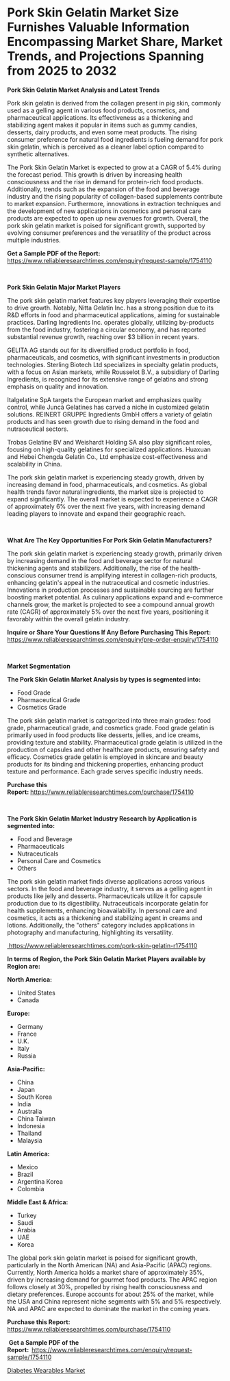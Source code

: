 <p><h1>Pork Skin Gelatin Market Size Furnishes Valuable Information Encompassing Market Share, Market Trends, and Projections Spanning from 2025 to 2032</h1></p><p><strong>Pork Skin Gelatin Market Analysis and Latest Trends</strong></p>
<p><p>Pork skin gelatin is derived from the collagen present in pig skin, commonly used as a gelling agent in various food products, cosmetics, and pharmaceutical applications. Its effectiveness as a thickening and stabilizing agent makes it popular in items such as gummy candies, desserts, dairy products, and even some meat products. The rising consumer preference for natural food ingredients is fueling demand for pork skin gelatin, which is perceived as a cleaner label option compared to synthetic alternatives.</p><p>The Pork Skin Gelatin Market is expected to grow at a CAGR of 5.4% during the forecast period. This growth is driven by increasing health consciousness and the rise in demand for protein-rich food products. Additionally, trends such as the expansion of the food and beverage industry and the rising popularity of collagen-based supplements contribute to market expansion. Furthermore, innovations in extraction techniques and the development of new applications in cosmetics and personal care products are expected to open up new avenues for growth. Overall, the pork skin gelatin market is poised for significant growth, supported by evolving consumer preferences and the versatility of the product across multiple industries.</p></p>
<p><strong>Get a Sample PDF of the Report:&nbsp;</strong> <a href="https://www.reliableresearchtimes.com/enquiry/request-sample/1754110?utm_campaign=2997&utm_medium=2&utm_source=Github&utm_content=ia&utm_term=06032025&utm_id=pork-skin-gelatin">https://www.reliableresearchtimes.com/enquiry/request-sample/1754110</a></p>
<p>&nbsp;</p>
<p><strong>Pork Skin Gelatin Major Market Players</strong></p>
<p><p>The pork skin gelatin market features key players leveraging their expertise to drive growth. Notably, Nitta Gelatin Inc. has a strong position due to its R&D efforts in food and pharmaceutical applications, aiming for sustainable practices. Darling Ingredients Inc. operates globally, utilizing by-products from the food industry, fostering a circular economy, and has reported substantial revenue growth, reaching over $3 billion in recent years.</p><p>GELITA AG stands out for its diversified product portfolio in food, pharmaceuticals, and cosmetics, with significant investments in production technologies. Sterling Biotech Ltd specializes in specialty gelatin products, with a focus on Asian markets, while Rousselot B.V., a subsidiary of Darling Ingredients, is recognized for its extensive range of gelatins and strong emphasis on quality and innovation.</p><p>Italgelatine SpA targets the European market and emphasizes quality control, while Juncà Gelatines has carved a niche in customized gelatin solutions. REINERT GRUPPE Ingredients GmbH offers a variety of gelatin products and has seen growth due to rising demand in the food and nutraceutical sectors.</p><p>Trobas Gelatine BV and Weishardt Holding SA also play significant roles, focusing on high-quality gelatines for specialized applications. Huaxuan and Hebei Chengda Gelatin Co., Ltd emphasize cost-effectiveness and scalability in China.</p><p>The pork skin gelatin market is experiencing steady growth, driven by increasing demand in food, pharmaceuticals, and cosmetics. As global health trends favor natural ingredients, the market size is projected to expand significantly. The overall market is expected to experience a CAGR of approximately 6% over the next five years, with increasing demand leading players to innovate and expand their geographic reach.</p></p>
<p>&nbsp;</p>
<p><strong>What Are The Key Opportunities For Pork Skin Gelatin Manufacturers?</strong></p>
<p><p>The pork skin gelatin market is experiencing steady growth, primarily driven by increasing demand in the food and beverage sector for natural thickening agents and stabilizers. Additionally, the rise of the health-conscious consumer trend is amplifying interest in collagen-rich products, enhancing gelatin's appeal in the nutraceutical and cosmetic industries. Innovations in production processes and sustainable sourcing are further boosting market potential. As culinary applications expand and e-commerce channels grow, the market is projected to see a compound annual growth rate (CAGR) of approximately 5% over the next five years, positioning it favorably within the overall gelatin industry.</p></p>
<p><strong>Inquire or Share Your Questions If Any Before Purchasing This Report:</strong> <a href="https://www.reliableresearchtimes.com/enquiry/pre-order-enquiry/1754110?utm_campaign=2997&utm_medium=2&utm_source=Github&utm_content=ia&utm_term=06032025&utm_id=pork-skin-gelatin">https://www.reliableresearchtimes.com/enquiry/pre-order-enquiry/1754110</a></p>
<p>&nbsp;</p>
<p><strong>Market Segmentation</strong></p>
<p><strong>The Pork Skin Gelatin Market Analysis by types is segmented into:</strong></p>
<p><ul><li>Food Grade</li><li>Pharmaceutical Grade</li><li>Cosmetics Grade</li></ul></p>
<p><p>The pork skin gelatin market is categorized into three main grades: food grade, pharmaceutical grade, and cosmetics grade. Food grade gelatin is primarily used in food products like desserts, jellies, and ice creams, providing texture and stability. Pharmaceutical grade gelatin is utilized in the production of capsules and other healthcare products, ensuring safety and efficacy. Cosmetics grade gelatin is employed in skincare and beauty products for its binding and thickening properties, enhancing product texture and performance. Each grade serves specific industry needs.</p></p>
<p><strong>Purchase this Report:&nbsp;</strong><a href="https://www.reliableresearchtimes.com/purchase/1754110?utm_campaign=2997&utm_medium=2&utm_source=Github&utm_content=ia&utm_term=06032025&utm_id=pork-skin-gelatin">https://www.reliableresearchtimes.com/purchase/1754110</a></p>
<p>&nbsp;</p>
<p><strong>The Pork Skin Gelatin Market Industry Research by Application is segmented into:</strong></p>
<p><ul><li>Food and Beverage</li><li>Pharmaceuticals</li><li>Nutraceuticals</li><li>Personal Care and Cosmetics</li><li>Others</li></ul></p>
<p><p>The pork skin gelatin market finds diverse applications across various sectors. In the food and beverage industry, it serves as a gelling agent in products like jelly and desserts. Pharmaceuticals utilize it for capsule production due to its digestibility. Nutraceuticals incorporate gelatin for health supplements, enhancing bioavailability. In personal care and cosmetics, it acts as a thickening and stabilizing agent in creams and lotions. Additionally, the "others" category includes applications in photography and manufacturing, highlighting its versatility.</p></p>
<p><a href="https://www.reliableresearchtimes.com/pork-skin-gelatin-r1754110?utm_campaign=2997&utm_medium=2&utm_source=Github&utm_content=ia&utm_term=06032025&utm_id=pork-skin-gelatin">&nbsp;https://www.reliableresearchtimes.com/pork-skin-gelatin-r1754110</a></p>
<p><strong>In terms of Region, the Pork Skin Gelatin Market Players available by Region are:</strong></p>
<p>
    <p> <strong> North America: </strong>
        <ul>
            <li>United States</li>
            <li>Canada</li>
        </ul>
        </p> 
    <p> <strong> Europe: </strong>
        <ul>
            <li>Germany</li>
            <li>France</li>
            <li>U.K.</li>
            <li>Italy</li>
            <li>Russia</li>
        </ul>
        </p> 
    <p> <strong> Asia-Pacific: </strong>
        <ul>
            <li>China</li>
            <li>Japan</li>
            <li>South Korea</li>
            <li>India</li>
            <li>Australia</li>
            <li>China Taiwan</li>
            <li>Indonesia</li>
            <li>Thailand</li>
            <li>Malaysia</li>
        </ul>
        </p> 
    <p> <strong> Latin America: </strong>
        <ul>
            <li>Mexico</li>
            <li>Brazil</li>
            <li>Argentina Korea</li>
            <li>Colombia</li>
        </ul>
        </p> 
    <p> <strong> Middle East & Africa: </strong>
        <ul>
            <li>Turkey</li>
            <li>Saudi</li>
            <li>Arabia</li>
            <li>UAE</li>
            <li>Korea</li>
        </ul>
    </p>
    </p>
<p><p>The global pork skin gelatin market is poised for significant growth, particularly in the North American (NA) and Asia-Pacific (APAC) regions. Currently, North America holds a market share of approximately 35%, driven by increasing demand for gourmet food products. The APAC region follows closely at 30%, propelled by rising health consciousness and dietary preferences. Europe accounts for about 25% of the market, while the USA and China represent niche segments with 5% and 5% respectively. NA and APAC are expected to dominate the market in the coming years.</p></p>
<p><strong>Purchase this Report: </strong><a href="https://www.reliableresearchtimes.com/purchase/1754110?utm_campaign=2997&utm_medium=2&utm_source=Github&utm_content=ia&utm_term=06032025&utm_id=pork-skin-gelatin">https://www.reliableresearchtimes.com/purchase/1754110</a></p>
<p>&nbsp;<strong>Get a Sample PDF of the Report:&nbsp;&nbsp;</strong><a href="https://www.reliableresearchtimes.com/enquiry/request-sample/1754110?utm_campaign=2997&utm_medium=2&utm_source=Github&utm_content=ia&utm_term=06032025&utm_id=pork-skin-gelatin">https://www.reliableresearchtimes.com/enquiry/request-sample/1754110</a></p>
<p><strong></strong></p>
<p><p><a href="https://github.com/hannajuana198484/Market-Research-Report-List-1/blob/main/diabetes-wearables-market.md?utm_campaign=2997&utm_medium=2&utm_source=Github&utm_content=ia&utm_term=06032025&utm_id=pork-skin-gelatin">Diabetes Wearables Market</a></p></p>